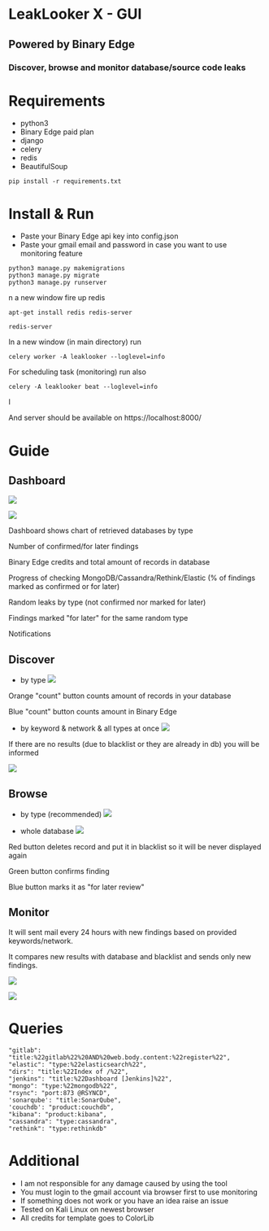 # LeakLooker X - GUI
## Powered by Binary Edge

### Discover, browse and monitor database/source code leaks

# Requirements
- python3
- Binary Edge paid plan
- django
- celery
- redis
- BeautifulSoup

~~~
pip install -r requirements.txt
~~~ 

# Install & Run
- Paste your Binary Edge api key into config.json
- Paste your gmail email and password in case you want to use monitoring feature
```
python3 manage.py makemigrations
python3 manage.py migrate
python3 manage.py runserver
```

n a new window fire up redis 

```apt-get install redis redis-server```

```redis-server```

In a new window (in main directory) run 

```celery worker -A leaklooker --loglevel=info```

For scheduling task (monitoring) run also 

```celery -A leaklooker beat --loglevel=info```

I

And server should be available on https://localhost:8000/

# Guide

## Dashboard
![](https://i.imgur.com/IlVRBW1.jpg)

![](https://i.imgur.com/a4vuOZA.jpg)

Dashboard shows chart of retrieved databases by type

Number of confirmed/for later findings 

Binary Edge credits and total amount of records in database

Progress of checking MongoDB/Cassandra/Rethink/Elastic (% of findings marked as confirmed or for later)

Random leaks by type (not confirmed nor marked for later)

Findings marked "for later" for the same random type

Notifications

## Discover
- by type
![](https://i.imgur.com/8AMhN67.jpg)

Orange "count" button counts amount of records in your database

Blue "count" button counts amount in Binary Edge

- by keyword & network & all types at once
![](https://i.imgur.com/Hxnp7ZT.jpg)

If there are no results (due to blacklist or they are already in db) you will be informed

![](https://i.imgur.com/sTwXFCq.jpg)

## Browse
- by type (recommended)
![](https://i.imgur.com/959Qja5.jpg)

- whole database
![](https://i.imgur.com/93xseqb.jpg)

Red button deletes record and put it in blacklist so it will be never displayed again

Green button confirms finding

Blue button marks it as "for later review"

## Monitor

It will sent mail every 24 hours with new findings based on provided keywords/network.

It compares new results with database and blacklist and sends only new findings.

![](https://i.imgur.com/Ohws6rn.jpg)

![](https://i.imgur.com/lzzat3a.jpg)


# Queries
```
"gitlab": "title:%22gitlab%22%20AND%20web.body.content:%22register%22",
"elastic": "type:%22elasticsearch%22",
"dirs": "title:%22Index of /%22",
"jenkins": "title:%22Dashboard [Jenkins]%22",
"mongo": "type:%22mongodb%22",
"rsync": "port:873 @RSYNCD",
'sonarqube': "title:SonarQube",
'couchdb': "product:couchdb",
"kibana": "product:kibana",
"cassandra": "type:cassandra",
"rethink": "type:rethinkdb"
```

# Additional
- I am not responsible for any damage caused by using the tool
- You must login to the gmail account via browser first to use monitoring
- If something does not work or you have an idea raise an issue
- Tested on Kali Linux on newest browser
- All credits for template goes to ColorLib
